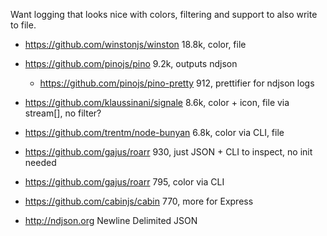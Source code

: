 Want logging that looks nice with colors, filtering and support to also write to file.

- https://github.com/winstonjs/winston 18.8k, color, file
- https://github.com/pinojs/pino 9.2k, outputs ndjson
  - https://github.com/pinojs/pino-pretty 912, prettifier for ndjson logs
- https://github.com/klaussinani/signale 8.6k, color + icon, file via stream[], no filter?
- https://github.com/trentm/node-bunyan 6.8k, color via CLI, file
- https://github.com/gajus/roarr 930, just JSON + CLI to inspect, no init needed
- https://github.com/gajus/roarr 795, color via CLI
- https://github.com/cabinjs/cabin 770, more for Express

- http://ndjson.org Newline Delimited JSON
